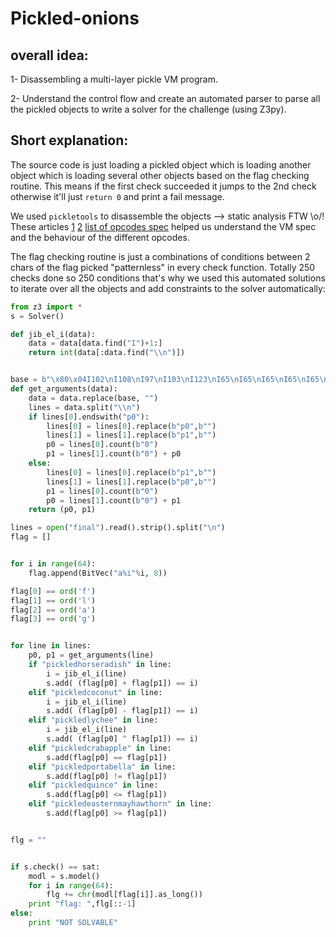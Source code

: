 # Pickled-onions


## overall idea:
1- Disassembling a multi-layer pickle VM program.

2- Understand the control flow and create an automated parser to parse all the pickled objects to write a solver for the challenge (using Z3py).

## Short explanation:

The source code is just loading a pickled object which is loading another object which is loading several other objects based on the flag checking routine. This means if the first check succeeded it jumps to the 2nd check otherwise it'll just `return 0` and print a fail message.

We used `pickletools` to disassemble the objects --> static analysis FTW \o/! These articles [1](https://intoli.com/blog/dangerous-pickles/) [2](https://tjcsc.netlify.app/csc/writeups/angstromctf-2021-pickle) [list of opcodes spec](https://juliahub.com/docs/Pickle/LAUNc/0.1.0/opcode/) helped us understand the VM spec and the behaviour of the different opcodes.

The flag checking routine is just a combinations of conditions between 2 chars of the flag picked "patternless" in every check function. Totally 250 checks done so 250 conditions that's why we used this automated solutions to iterate over all the objects and add constraints to the solver automatically:

```python
from z3 import *
s = Solver()

def jib_el_i(data):
    data = data[data.find("I")+1:]
    return int(data[:data.find("\\n")])


base = b"\x80\x04I102\nI108\nI97\nI103\nI123\nI65\nI65\nI65\nI65\nI65\nI65\nI65\nI65\nI65\nI65\nI65\nI65\nI65\nI65\nI65\nI65\nI65\nI65\nI65\nI65\nI65\nI65\nI65\nI65\nI65\nI65\nI65\nI65\nI65\nI65\nI65\nI65\nI65\nI65\nI65\nI65\nI65\nI65\nI65\nI65\nI65\nI65\nI65\nI65\nI65\nI65\nI65\nI65\nI65\nI65\nI65\nI65\nI65\nI65\nI65\nI65\nI65\nI65\nI125\n"
def get_arguments(data):
    data = data.replace(base, "")
    lines = data.split("\\n")
    if lines[0].endswith("p0"):
        lines[0] = lines[0].replace(b"p0",b"")
        lines[1] = lines[1].replace(b"p1",b"")
        p0 = lines[0].count(b"0")
        p1 = lines[1].count(b"0") + p0
    else:
        lines[0] = lines[0].replace(b"p1",b"")
        lines[1] = lines[1].replace(b"p0",b"")
        p1 = lines[0].count(b"0")
        p0 = lines[1].count(b"0") + p1
    return (p0, p1)

lines = open("final").read().strip().split("\n")
flag = []


for i in range(64):
    flag.append(BitVec("a%i"%i, 8))

flag[0] == ord('f')
flag[1] == ord('l')
flag[2] == ord('a')
flag[3] == ord('g')


for line in lines:
    p0, p1 = get_arguments(line)
    if "pickledhorseradish" in line: 
        i = jib_el_i(line)
        s.add( (flag[p0] + flag[p1]) == i)
    elif "pickledcoconut" in line:
        i = jib_el_i(line)
        s.add( (flag[p0] - flag[p1]) == i)
    elif "pickledlychee" in line:
        i = jib_el_i(line)
        s.add( (flag[p0] ^ flag[p1]) == i)
    elif "pickledcrabapple" in line:
        s.add(flag[p0] == flag[p1])
    elif "pickledportabella" in line:
        s.add(flag[p0] != flag[p1])
    elif "pickledquince" in line:
        s.add(flag[p0] <= flag[p1])
    elif "pickledeasternmayhawthorn" in line:
        s.add(flag[p0] >= flag[p1])


flg = ""


if s.check() == sat:
    modl = s.model()
    for i in range(64):
        flg += chr(modl[flag[i]].as_long())
    print "flag: ",flg[::-1]
else: 
    print "NOT SOLVABLE"
```
